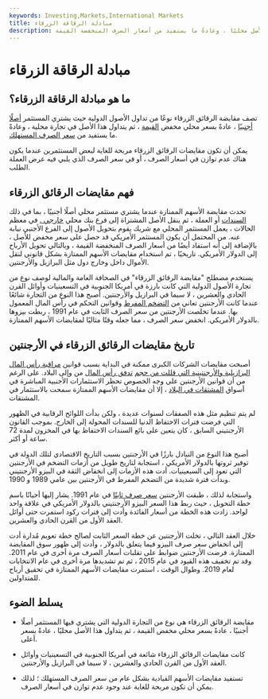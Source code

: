 ```yaml
---
keywords: Investing,Markets,International Markets
title: مبادلة الرقاقة الزرقاء
description: مقايضة الأسهم الممتازة هي عندما يشتري المستثمر أصلًا أجنبيًا ، ثم يتداول هذا الأصل محليًا ، وعادةً ما يستفيد من أسعار الصرف المنخفضة القيمة.
---
```


# مبادلة الرقاقة الزرقاء
## ما هو مبادلة الرقاقة الزرقاء؟

تصف مقايضة الرقائق الزرقاء نوعًا من تداول الأصول الدولية حيث يشتري المستثمر [أصلًا أجنبيًا](/asset) ، عادةً بسعر محلي مخفض [القيمة](/depreciation) ، ثم يتداول هذا الأصل في تجارة محلية ، وعادةً ما يستفيد من [سعر الصرف المستهلك](/exchangerate).

يمكن أن تكون مقايضات الرقائق الزرقاء مربحة للغاية لبعض المستثمرين عندما يكون هناك عدم توازن في أسعار الصرف ، أو في سعر الصرف الذي يلبي فيه عرض العملة الطلب.

## فهم مقايضات الرقائق الزرقاء

تحدث مقايضة الأسهم الممتازة عندما يشتري مستثمر محلي أصلًا أجنبيًا ، بما في ذلك [السندات](/bond) أو العملة ، ثم ينقل الأصل المشتراة إلى فرع بنك محلي [خارجي .](/offshore) في معظم الحالات ، يعمل المستثمر المحلي مع شريك يقوم بتحويل الأصول إلى الفرع الأجنبي نيابة عنه. من المحتمل أن يكون المستثمر الأمريكي قد حصل على سعر مخفض للأصل ، بالإضافة إلى أنه استفاد أيضًا من أسعار الصرف المنخفضة القيمة ، وبالتالي تحويل الأرباح إلى الدولار الأمريكي. تاريخيًا ، تم استخدام مقايضات الأسهم الممتازة بشكل قانوني لنقل الأموال داخل وخارج دول مثل البرازيل والأرجنتين.

يستخدم مصطلح "مقايضة الرقائق الزرقاء" في الصحافة العامة والمالية لوصف نوع من تجارة الأصول الدولية التي كانت بارزة في أمريكا الجنوبية في التسعينيات وأوائل القرن الحادي والعشرين ، لا سيما في البرازيل والأرجنتين. أصبح هذا النوع من التجارة شائعًا عندما كانت الأرجنتين تعاني من [التضخم المفرط](/hyperinflation) وقوانين التحكم في رأس المال المعمول بها. عندما تخلصت الأرجنتين من سعر الصرف الثابت في عام 1991 ، ربطت بيزوها بالدولار الأمريكي. انخفض سعر الصرف ، مما جعله وقتًا مثاليًا لمقايضات الأسهم الممتازة.

## تاريخ مقايضات الرقائق الزرقاء في الأرجنتين

أصبحت مقايضات الشركات الكبرى ممكنة في البداية بسبب قوانين [مراقبة رأس المال البرازيلية والأرجنتينية التي قللت من حجم](/capital_conrol) [تدفق رأس المال](/capital-flows) من وإلى البلاد. على الرغم من أن قوانين الأرجنتين على وجه الخصوص تحظر الاستثمارات الأجنبية المباشرة في أسواق [المشتقات في البلاد](/derivative) ، إلا أن مقايضات الأسهم الممتازة سمحت بالاستثمار في المشتقات.

لم يتم تنظيم مثل هذه الصفقات لسنوات عديدة ، ولكن بدأت اللوائح الرقابية في الظهور التي فرضت فترات الاحتفاظ الدنيا للسندات المحولة إلى الخارج. بموجب القانون الأرجنتيني السابق ، كان يتعين على بائع السندات الاحتفاظ بها في المخزون لمدة 72 ساعة أو أكثر.

أصبح هذا النوع من التبادل بارزًا في الأرجنتين بسبب التاريخ الاقتصادي لتلك الدولة في توفير ثروتها بالدولار الأمريكي ، استجابة لتاريخ طويل من أزمات التضخم في الأرجنتين التي تعود إلى السبعينيات. أدت هذه الأزمات إلى انخفاض الثقة في البيزو الأرجنتيني وبدأت فترة شديدة من التضخم المفرط في الأرجنتين بين عامي 1989 و 1990.

واستجابة لذلك ، طبقت الأرجنتين [سعر صرف ثابتًا](/fixedexchangerate) في عام 1991. يشار إليها أحيانًا باسم خطة التحويل ، حيث ربط هذا السعر البيزو الأرجنتيني بالدولار الأمريكي في علاقة واحد لواحد. زادت هذه الخطة من أسعار الفائدة وأدت إلى فترات ركود استمرت حتى أوائل العقد الأول من القرن الحادي والعشرين.

خلال العقد التالي ، تخلت الأرجنتين عن خطة السعر الثابت لصالح خطة تعويم مُدارة أدت إلى انخفاض سعر صرف البيزو فيما يتعلق بالدولار ، وأدت إلى ظهور سوق المقايضة الممتازة. فرضت الأرجنتين ضوابط على تقلبات أسعار الصرف مرة أخرى في عام 2011. وقد تم تخفيف هذه القيود في عام 2015 ، ثم تم تشديدها مرة أخرى في عام الانتخابات لعام 2019. وطوال الوقت ، استمرت مقايضات الأسهم الممتازة في تحقيق أرباح للمتداولين.

## يسلط الضوء

- مقايضة الرقائق الزرقاء هي نوع من التجارة الدولية التي يشتري فيها المستثمر أصلًا أجنبيًا ، عادةً بسعر محلي مخفض القيمة ، ثم يتداول هذا الأصل محليًا ، عادةً بسعر أعلى.

- كانت مقايضات الرقائق الزرقاء شائعة في أمريكا الجنوبية في التسعينيات وأوائل العقد الأول من القرن الحادي والعشرين ، لا سيما في البرازيل والأرجنتين.

- تستفيد مقايضات الأسهم القيادية بشكل عام من سعر الصرف المستهلك ؛ لذلك يمكن أن تكون مربحة للغاية عند وجود عدم توازن في أسعار الصرف.

